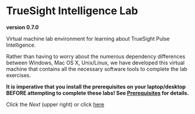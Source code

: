 TrueSight Intelligence Lab
==========================
__version 0.7.0__

Virtual machine lab environment for learning about TrueSight Pulse Intelligence.

Rather than having to worry about the numerous dependency differences between
Windows, Mac OS X, Unix/Linux, we have developed this virtual machine that contains
all the necessary software tools to complete the lab exercises.

__It is imperative that you install the prerequisites on your laptop/desktop BEFORE attempting to
complete these labs! See [Prerequisites](getting_started/prerequisites.md) for details.__

Click the _Next_ (upper right) or click [here](getting_started/prerequisites.md)
